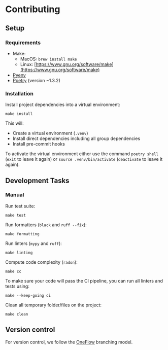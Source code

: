 # Contributing

## Setup

### Requirements

-   Make:
    -   MacOS: `brew install make`
    -   Linux: [https://www.gnu.org/software/make](https://www.gnu.org/software/make)
-   [Pyenv](https://github.com/pyenv/pyenv)
-   [Poetry](https://poetry.eustace.io/docs/#installation) (version ~1.3.2)

### Installation

Install project dependencies into a virtual environment:

```make
make install
```

This will:

-   Create a virtual environment (`.venv`)
-   Install direct dependencies including all group dependencies
-   Install pre-commit hooks

To activate the virtual environment either use the command `poetry shell` (`exit` to leave it again) or `source .venv/bin/activate` (`deactivate` to leave it again).

## Development Tasks

### Manual

Run test suite:

```make
make test
```

Run formatters (`black` and `ruff --fix`):

```make
make formatting
```

Run linters (`mypy` and `ruff`):

```make
make linting
```

Compute code complexity (`radon`):

```make
make cc
```

To make sure your code will pass the CI pipeline, you can run all linters and tests using:

```make
make --keep-going ci
```

Clean all temporary folder/files on the project:

```make
make clean
```

## Version control

For version control, we follow the [OneFlow](https://www.endoflineblog.com/oneflow-a-git-branching-model-and-workflow) branching model.
